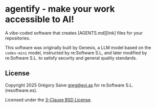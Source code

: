 # agentify - make your work accessible to AI!

A vibe-coded software that creates [AGENTS.md][link] files for your repositories.

This software was originally built by Genesìs, a LLM model based on
the `codex-mini` model, instructed by re:Software S.L, and later modified
by re:Software S.L. to satisfy security and general quality standards.

## License

Copyright 2025 Grégory Saive <greg@evi.as> for re:Software S.L. (resoftware.es).

Licensed under the [3-Clause BSD License](./LICENSE).
